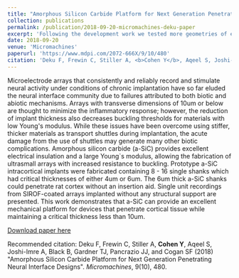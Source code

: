 ```yaml
---
title: "Amorphous Silicon Carbide Platform for Next Generation Penetrating Neural Interface Designs"
collection: publications
permalink: /publication/2018-09-20-micromachines-deku-paper
excerpt: 'Following the development work we tested more geometries of electrode arrays and included additional case studies in rodents.'
date: 2018-09-20
venue: 'Micromachines'
paperurl: 'https://www.mdpi.com/2072-666X/9/10/480'
citation: 'Deku F, Frewin C, Stiller A, <b>Cohen Y</b>, Aqeel S, Joshi-Imre A, Black B, Gardner TJ, Pancrazio JJ, and Cogan SF (2018) &quot;Amorphous Silicon Carbide Platform for Next Generation Penetrating Neural Interface Designs&quot;. <i>Micromachines</i>, 9(10), 480.'
---
```

Microelectrode arrays that consistently and reliably record and stimulate neural activityunder conditions of chronic implantation have so far eluded the neural interface community dueto failures attributed to both biotic and abiotic mechanisms. Arrays with transverse dimensionsof 10um or below are thought to minimize the inflammatory response; however, the reductionof implant thickness also decreases buckling thresholds for materials with low Young&apos;s modulus.While these issues have been overcome using stiffer, thicker materials as transport shuttles duringimplantation, the acute damage from the use of shuttles may generate many other biotic complications.Amorphous silicon carbide (a-SiC) provides excellent electrical insulation and a large Young`smodulus, allowing the fabrication of ultrasmall arrays with increased resistance to buckling.Prototype a-SiC intracortical implants were fabricated containing 8 - 16 single shanks which hadcritical thicknesses of either 4um or 6um. The 6um thick a-SiC shanks could penetrate rat cortexwithout an insertion aid. Single unit recordings from SIROF-coated arrays implanted withoutany structural support are presented. This work demonstrates that a-SiC can provide an excellentmechanical platform for devices that penetrate cortical tissue while maintaining a critical thicknessless than 10um.

[Download paper here](https://www.mdpi.com/2072-666X/9/10/480)

Recommended citation: Deku F, Frewin C, Stiller A, <b>Cohen Y</b>, Aqeel S, Joshi-Imre A, Black B, Gardner TJ, Pancrazio JJ, and Cogan SF (2018) "Amorphous Silicon Carbide Platform for Next Generation Penetrating Neural Interface Designs". <i>Micromachines</i>, 9(10), 480.